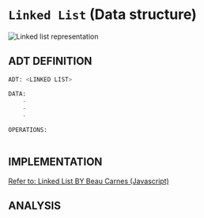 # `Linked List` (Data structure)

![Linked list representation](https://user-images.githubusercontent.com/14041622/48702546-264b8600-ec2c-11e8-840a-cd3028bf1054.png)

## ADT DEFINITION

```py
ADT: <LINKED LIST>

DATA:
    - 
    - 
    - 

OPERATIONS:
    
```

## IMPLEMENTATION

[Refer to: Linked List BY Beau Carnes (Javascript)](https://codepen.io/beaucarnes/pen/ybOvBq/?editors=0010)

## ANALYSIS